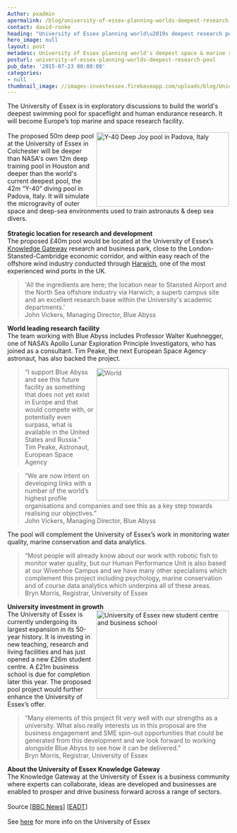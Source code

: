 ```yaml
---
Author: pxadmin
apermalink: /blog/university-of-essex-planning-worlds-deepest-research-pool
contact: david-rooke
heading: "University of Essex planning world\u2019s deepest research pool"
hero_image: null
layout: post
metadesc: University of Essex planning world's deepest space & marine research pool
posturl: university-of-essex-planning-worlds-deepest-research-pool
pub_date: '2015-07-23 00:00:00'
categories:
- null
thumbnail_image: //images-investessex.firebaseapp.com/uploads/blog/Uniofessexpool_mini.jpg
---
```


<p>The University of Essex is in exploratory discussions to build the world's deepest swimming pool for spaceflight and human endurance research. It will become Europe’s top marine and space research facility.<br/><br/><img alt='Y-40 Deep Joy pool in Padova, Italy' src='//images-investessex.firebaseapp.com/uploads/blog/Divingpoolitaly_300.jpg' style='float:right; height:169px; margin-left:2px; margin-right:2px; width:300px'/>The proposed 50m deep pool at the University of Essex in Colchester will be deeper than NASA's own 12m deep training pool in Houston and deeper than the world's current deepest pool, the 42m “Y-40” diving pool in Padova, Italy. It will simulate the microgravity of outer space and deep-sea environments used to train astronauts &amp; deep sea divers.<br/><br/><strong>Strategic location for research and development</strong><br/>The proposed £40m pool would be located at the University of Essex’s <a href='http://www.investessex.co.uk/studies/place-studies/the-university-of-essex-knowledge-gateway/' target='_blank'>Knowledge Gateway</a> research and business park, close to the London-Stansted-Cambridge economic corridor, and within easy reach of the offshore wind industry conducted through <a href='http://www.investessex.co.uk/studies/place-studies/harwich-international-port/' target='_blank'>Harwich</a>, one of the most experienced wind ports in the UK.</p><blockquote><p>'All the ingredients are here; the location near to Stansted Airport and the North Sea offshore industry via Harwich; a superb campus site and an excellent research base within the University's academic departments.'<br/>John Vickers, Managing Director, Blue Abyss</p></blockquote><p><strong>World leading research facility</strong><br/>The team working with Blue Abyss includes Professor Walter Kuehnegger, one of NASA’s Apollo Lunar Exploration Principle Investigators, who has joined as a consultant. Tim Peake, the next European Space Agency astronaut, has also backed the project.</p><blockquote><img alt='World's deepest pool to be built at University of Essex Knowledge Gateway campus' src='//images-investessex.firebaseapp.com/uploads/blog/Uniofessexpool_300.jpg' style='float:right; height:300px; margin-left:2px; margin-right:2px; width:300px'/><p>“I support Blue Abyss and see this future facility as something that does not yet exist in Europe and that would compete with, or potentially even surpass, what is available in the United States and Russia.”<br/>Tim Peake, Astronaut, European Space Agency</p></blockquote><blockquote><p>“We are now intent on developing links with a number of the world’s highest profile organisations and companies and see this as a key step towards realising our objectives.”<br/>John Vickers, Managing Director, Blue Abyss</p></blockquote><p>The pool will complement the University of Essex’s work in monitoring water quality, marine conservation and data analytics.</p><blockquote><p>“Most people will already know about our work with robotic fish to monitor water quality, but our Human Performance Unit is also based at our Wivenhoe Campus and we have many other specialisms which complement this project including psychology, marine conservation and of course data analytics which underpins all of these areas.<br/>Bryn Morris, Registrar, University of Essex</p></blockquote><p><strong>University investment in growth</strong><br/><img alt='University of Essex new student centre and business school' src='//images-investessex.firebaseapp.com/uploads/blog/Bus_school_1_300.jpg' style='float:right; height:200px; margin-left:2px; margin-right:2px; width:300px'/>The University of Essex is currently undergoing its largest expansion in its 50-year history. It is investing in new teaching, research and living facilities and has just opened a new £26m student centre. A £21m business school is due for completion later this year. The proposed pool project would further enhance the University of Essex’s offer.</p><blockquote><p>“Many elements of this project fit very well with our strengths as a university. What also really interests us in this proposal are the business engagement and SME spin-out opportunities that could be generated from this development and we look forward to working alongside Blue Abyss to see how it can be delivered.”<br/>Bryn Morris, Registrar, University of Essex</p></blockquote><p><strong>About the University of Essex Knowledge Gateway</strong><br/>The Knowledge Gateway at the University of Essex is a business community where experts can collaborate, ideas are developed and businesses are enabled to prosper and drive business forward across a range of sectors.<br/><br/>Source [<a href='http://www.bbc.co.uk/news/uk-england-essex-33606458' target='_blank'>BBC News</a>] [<a href='http://www.eadt.co.uk/news/university_of_essex_puts_forward_plans_for_50m_deep_swimming_pool_1_4163324' target='_blank'>EADT</a>]<br/><br/>See <a href='http://www.investessex.co.uk/studies/place-studies/university-of-essex/' target='_blank'>here</a> for more info on the University of Essex</p>